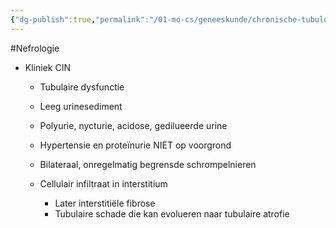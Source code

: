 ```yaml
---
{"dg-publish":true,"permalink":"/01-mo-cs/geneeskunde/chronische-tubulo-interstitiele-nefritis/","noteIcon":"","created":"2024-11-24T10:56:53.296+01:00","updated":"2024-12-29T13:58:43.684+01:00"}
---
```


#Nefrologie 

- Kliniek CIN
    - Tubulaire dysfunctie
    - Leeg urinesediment
    - Polyurie, nycturie, acidose, gedilueerde urine
    - Hypertensie en proteïnurie NIET op voorgrond
    - Bilateraal, onregelmatig begrensde schrompelnieren
    - Cellulair infiltraat in interstitium
        
        - Later interstitiële fibrose
        - Tubulaire schade die kan evolueren naar tubulaire atrofie